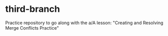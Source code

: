 # third-branch

Practice repository to go along with the a/A lesson: "Creating and Resolving Merge Conflicts Practice"
